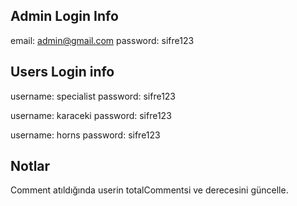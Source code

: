 ## Admin Login Info
email: admin@gmail.com
password: sifre123

## Users Login info
username: specialist
password: sifre123

username: karaceki
password: sifre123

username: horns
password: sifre123

## Notlar
Comment atıldığında userin totalCommentsi ve derecesini güncelle.